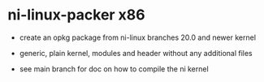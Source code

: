 # ni-linux-packer x86
- create an opkg package from ni-linux branches 20.0 and newer kernel

- generic, plain kernel, modules and header without any additional files
- see main branch for doc on how to compile the ni kernel


